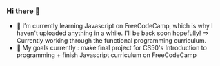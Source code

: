 ### Hi there 👋
- 🌱 I’m currently learning Javascript on FreeCodeCamp, which is why I haven't uploaded anything in a while. I'll be back soon hopefully!
  => Currently working through the functional programming curriculum.
- 🔭 My goals currently : make final project for CS50's Introduction to programming + finish Javascript curriculum on FreeCodeCamp
<!--
**web-Nuo/web-Nuo** is a ✨ _special_ ✨ repository because its `README.md` (this file) appears on your GitHub profile.

Here are some ideas to get you started:

- 🔭 I’m currently working on ...
- 🌱 I’m currently learning ...
- 👯 I’m looking to collaborate on ...
- 🤔 I’m looking for help with ...
- 💬 Ask me about ...
- 📫 How to reach me: ...
- 😄 Pronouns: ...
- ⚡ Fun fact: ...
-->
